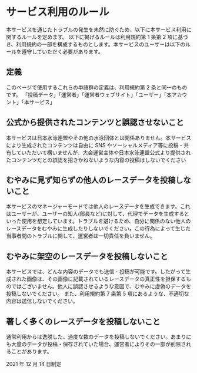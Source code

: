 # サービス利用のルール

本サービスを通じたトラブルの発生を未然に防ぐため、以下に本サービス利用に関するルールを定めます。
以下に掲げるルールは利用規約第 1 条第 2 項に基づき、利用規約の一部を構成するものとします。本サービスのユーザーは以下のルールを遵守していただく必要があります。

## 定義

このページで使用するこれらの単語群の定義は、利用規約第 2 条と同一のものです。
「投稿データ」「運営者」「運営者ウェブサイト」「ユーザー」「本アカウント」「本サービス」

## 公式から提供されたコンテンツと誤認させないこと

本サービスは日本水泳連盟やその他の水泳団体とは関係ありません。本サービスにより生成されたコンテンツは自由に SNS やソーシャルメディア等に投稿・共有していただいて構いませんが、大会運営主体や日本水泳連盟公式より提供されたコンテンツだとの誤認を招きかねないような内容の投稿はしないでください

## むやみに見ず知らずの他人のレースデータを投稿しないこと

本サービスのマネージャーモードでは他人のレースデータを生成できます。これはユーザーが、ユーザーの知人(部員など)に対して、代理でデータを生成するといった使用を想定しています。トラブルを避けるため、自分に関係のない他人のレースデータをむやみに生成したりしないでください。この行為によって生じた当事者間のトラブルに関して、運営者は一切責任を負いません。

## むやみに架空のレースデータを投稿しないこと

本サービスでは、どんな内容のデータでも送信・投稿が可能です。したがって生成された画像は、その画像に記載されているレースデータの真正性を担保するものではございません。他人に誤認させるような意図で、むやみに虚偽のデータを投稿しないでください。
また、利用規約第 7 条第 5 項にあるような、不適切な内容は送信しないでください。

## 著しく多くのレースデータを投稿しないこと

通常利用からは逸脱した、過度な数のデータを投稿しないでください。あまりにも大量のデータが投稿・保存されていた場合、運営者によりその一部が削除されることがあります。

2021 年 12 月 14 日制定

